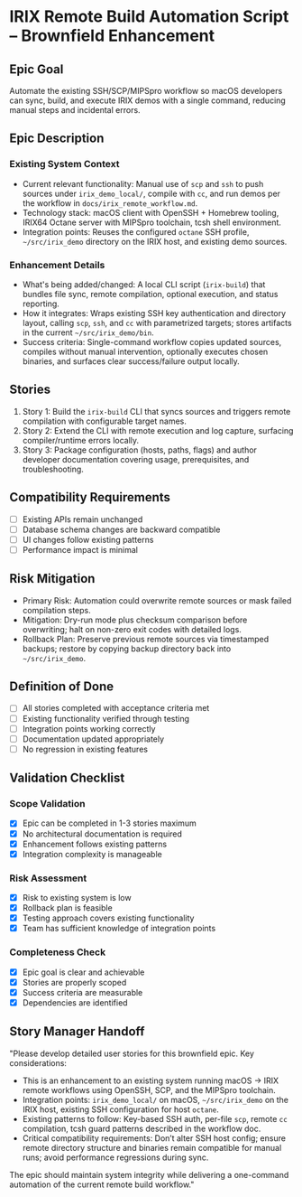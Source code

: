# IRIX Remote Build Automation Script – Brownfield Enhancement

## Epic Goal
Automate the existing SSH/SCP/MIPSpro workflow so macOS developers can sync, build, and execute IRIX demos with a single command, reducing manual steps and incidental errors.

## Epic Description
### Existing System Context
- Current relevant functionality: Manual use of `scp` and `ssh` to push sources under `irix_demo_local/`, compile with `cc`, and run demos per the workflow in `docs/irix_remote_workflow.md`.
- Technology stack: macOS client with OpenSSH + Homebrew tooling, IRIX64 Octane server with MIPSpro toolchain, tcsh shell environment.
- Integration points: Reuses the configured `octane` SSH profile, `~/src/irix_demo` directory on the IRIX host, and existing demo sources.

### Enhancement Details
- What's being added/changed: A local CLI script (`irix-build`) that bundles file sync, remote compilation, optional execution, and status reporting.
- How it integrates: Wraps existing SSH key authentication and directory layout, calling `scp`, `ssh`, and `cc` with parametrized targets; stores artifacts in the current `~/src/irix_demo/bin`.
- Success criteria: Single-command workflow copies updated sources, compiles without manual intervention, optionally executes chosen binaries, and surfaces clear success/failure output locally.

## Stories
1. Story 1: Build the `irix-build` CLI that syncs sources and triggers remote compilation with configurable target names.
2. Story 2: Extend the CLI with remote execution and log capture, surfacing compiler/runtime errors locally.
3. Story 3: Package configuration (hosts, paths, flags) and author developer documentation covering usage, prerequisites, and troubleshooting.

## Compatibility Requirements
- [ ] Existing APIs remain unchanged
- [ ] Database schema changes are backward compatible
- [ ] UI changes follow existing patterns
- [ ] Performance impact is minimal

## Risk Mitigation
- Primary Risk: Automation could overwrite remote sources or mask failed compilation steps.
- Mitigation: Dry-run mode plus checksum comparison before overwriting; halt on non-zero exit codes with detailed logs.
- Rollback Plan: Preserve previous remote sources via timestamped backups; restore by copying backup directory back into `~/src/irix_demo`.

## Definition of Done
- [ ] All stories completed with acceptance criteria met
- [ ] Existing functionality verified through testing
- [ ] Integration points working correctly
- [ ] Documentation updated appropriately
- [ ] No regression in existing features

## Validation Checklist
### Scope Validation
- [x] Epic can be completed in 1-3 stories maximum
- [x] No architectural documentation is required
- [x] Enhancement follows existing patterns
- [x] Integration complexity is manageable

### Risk Assessment
- [x] Risk to existing system is low
- [x] Rollback plan is feasible
- [x] Testing approach covers existing functionality
- [x] Team has sufficient knowledge of integration points

### Completeness Check
- [x] Epic goal is clear and achievable
- [x] Stories are properly scoped
- [x] Success criteria are measurable
- [x] Dependencies are identified

## Story Manager Handoff
"Please develop detailed user stories for this brownfield epic. Key considerations:
- This is an enhancement to an existing system running macOS → IRIX remote workflows using OpenSSH, SCP, and the MIPSpro toolchain.
- Integration points: `irix_demo_local/` on macOS, `~/src/irix_demo` on the IRIX host, existing SSH configuration for host `octane`.
- Existing patterns to follow: Key-based SSH auth, per-file `scp`, remote `cc` compilation, tcsh guard patterns described in the workflow doc.
- Critical compatibility requirements: Don’t alter SSH host config; ensure remote directory structure and binaries remain compatible for manual runs; avoid performance regressions during sync.

The epic should maintain system integrity while delivering a one-command automation of the current remote build workflow."
